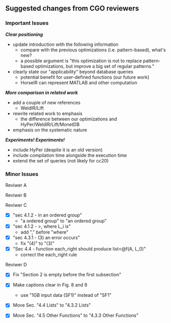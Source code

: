 ## Suggested changes from CGO reviewers


### Important Issues

***Clear positioning***

- update introduction with the following information
    + compare with the previous optimizations (i.e. pattern-based), what's new?
    + a possible argument is "this optimization is not to replace pattern-based
      optimizations, but improve a big set of regular patterns."
- clearly state our "applicability" beyond database queries
    + potential benefit for user-defined functions (our future work)
    + HorseIR can represent MATLAB and other computation

***More comparison in related work***

- add a couple of new references
    + WeldIR/Lift
- rewrite related work to emphasis
    + the difference between our optimizations and HyPer/WeldIR/Lift/MonetDB
- emphasis on the systematic nature

***Experiments! Experiments!***

- include HyPer (despite it is an old version)
- include compilation time alongside the execution time
- extend the set of queries (not likely for cc20)


### Minor Issues

Reviwer A

Reviwer B

Reviwer C

- [x] "sec 4.1.2 - in an ordered group"
    + "a ordered group" to "an ordered group"
- [x] "sec 4.1.2 - >, where L_i is"
    + add "," before "where"
- [x] "sec 4.3.1 - (3) an error occurs"
    + fix "(4)" to "(3)"
- [x] "Sec 4.4 - function each_right should produce list<@f(A, L_0)"
    + correct the each_right rule

Reviwer D

- [x] Fix "Section 2 is empty before the first subsection"
- [x] Make captions clear in Fig. 8 and 9
    + use "1GB input data (SF1)" instead of "SF1"
- [x] Move Sec. "4.4 Lists" to "4.3.2 Lists"
- [x] Move Sec. "4.5 Other Functions" to "4.3.3 Other Functions"


